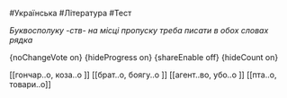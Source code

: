 #Українська #Література #Тест

*Буквосполуку -ств- на місці пропуску треба писати в обох словах рядка*

{noChangeVote on}
{hideProgress on}
{shareEnable off}
{hideCount on}

[[гончар..о, коза..о ]]
[[брат..о, боягу..о ]]
[[агент..во, убо..о ]]
[[пта..о, товари..о]]
